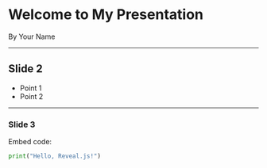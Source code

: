 <!-- slides.md -->
# Welcome to My Presentation

By Your Name

---

## Slide 2
- Point 1
- Point 2

---

### Slide 3
Embed code:
```python
print("Hello, Reveal.js!")